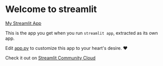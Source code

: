 # Welcome to streamlit

[My Streamlit App](https://caritos-cs3a-cx58y1q2yru.streamlit.app/)

This is the app you get when you run `streamlit app`, extracted as its own app.

Edit [app.py](./app.py) to customize this app to your heart's desire. ❤️

Check it out on [Streamlit Community Cloud](https://st-hello-app.streamlit.app/)
